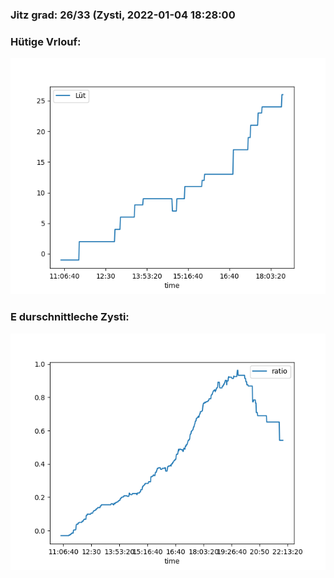 ### Jitz grad: 26/33 (Zysti, 2022-01-04 18:28:00

### Hütige Vrlouf:
![Graph](Today.png)

### E durschnittleche Zysti:
![Graph](Zysti.png)
